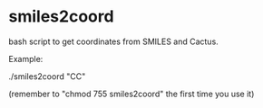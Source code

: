 # smiles2coord
bash script to get coordinates from SMILES and Cactus.

Example:

./smiles2coord "CC"

(remember to "chmod 755 smiles2coord" the first time you use it)
